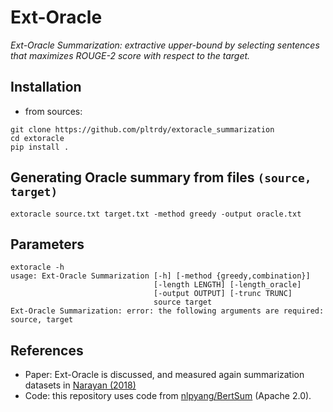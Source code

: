 # Ext-Oracle
*Ext-Oracle Summarization: extractive upper-bound by selecting sentences that maximizes ROUGE-2 score with respect to the target.*

## Installation
* from sources:
```
git clone https://github.com/pltrdy/extoracle_summarization
cd extoracle
pip install .
```

## Generating Oracle summary from files `(source, target)`
```
extoracle source.txt target.txt -method greedy -output oracle.txt
```

## Parameters
```
extoracle -h 
usage: Ext-Oracle Summarization [-h] [-method {greedy,combination}]
                                [-length LENGTH] [-length_oracle]
                                [-output OUTPUT] [-trunc TRUNC]
                                source target
Ext-Oracle Summarization: error: the following arguments are required: source, target
```

## References
* Paper: Ext-Oracle is discussed, and measured again summarization datasets in [Narayan (2018)](https://arxiv.org/abs/1808.08745)
* Code: this repository uses code from [nlpyang/BertSum](https://github.com/nlpyang/BertSum) (Apache 2.0).
